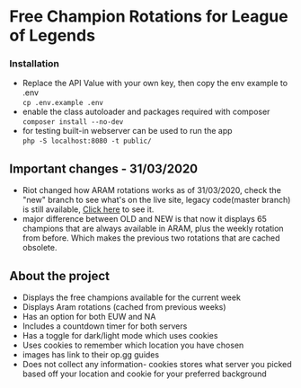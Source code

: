 # Free Champion Rotations for League of Legends

### Installation

- Replace the API Value with your own key, then copy the env example to .env  \
`cp .env.example .env`
- enable the class autoloader and packages required with composer \
  `composer install --no-dev`
- for testing built-in webserver can be used to run the app \
  `php -S localhost:8080 -t public/`
  
## Important changes - 31/03/2020
- Riot changed how ARAM rotations works as of 31/03/2020, check the "new" branch to see what's on
the live site, legacy code(master branch) is still available, [Click here](https://plebs.website)
to see it.
- major difference between OLD and NEW is that now it displays 65 champions that are always available in ARAM,
plus the weekly rotation from before. Which makes the previous two rotations that are cached obsolete.

## About the project

* Displays the free champions available for the current week
* Displays Aram rotations (cached from previous weeks)
* Has an option for both EUW and NA
* Includes a countdown timer for both servers
* Has a toggle for dark/light mode which uses cookies
* Uses cookies to remember which location you have chosen
* images has link to their op.gg guides
* Does not collect any information- cookies stores what server you picked based off your location and cookie for your preferred background
